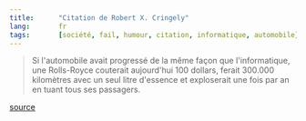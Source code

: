```yaml
--- 
title:      "Citation de Robert X. Cringely" 
lang:       fr 
tags:       [société, fail, humour, citation, informatique, automobile]
---
```


> Si l'automobile avait progressé de la même façon que l'informatique, une Rolls-Royce couterait aujourd'hui 100 dollars, ferait 300.000 kilomètres avec un seul litre d'essence et exploserait une fois par an en tuant tous ses passagers.


[source](http://www.pbs.org/cringely/)
